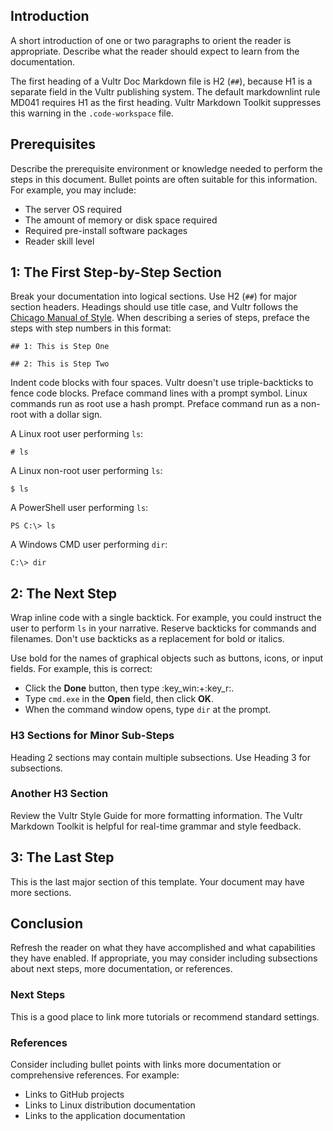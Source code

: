 ## Introduction

A short introduction of one or two paragraphs to orient the reader is appropriate. Describe what the reader should expect to learn from the documentation.

The first heading of a Vultr Doc Markdown file is H2 (`##`), because H1 is a separate field in the Vultr publishing system. The default markdownlint rule MD041 requires H1 as the first heading. Vultr Markdown Toolkit suppresses this warning in the `.code-workspace` file.

## Prerequisites

Describe the prerequisite environment or knowledge needed to perform the steps in this document. Bullet points are often suitable for this information. For example, you may include:

* The server OS required
* The amount of memory or disk space required
* Required pre-install software packages
* Reader skill level

## 1: The First Step-by-Step Section

Break your documentation into logical sections. Use H2 (`##`) for major section headers. Headings should use title case, and Vultr follows the [Chicago Manual of Style](https://capitalizemytitle.com/style/chicago). When describing a series of steps, preface the steps with step numbers in this format:

    ## 1: This is Step One

    ## 2: This is Step Two

Indent code blocks with four spaces. Vultr doesn't use triple-backticks to fence code blocks. Preface command lines with a prompt symbol. Linux commands run as root use a hash prompt. Preface command run as a non-root with a dollar sign.

A Linux root user performing `ls`:

    # ls

A Linux non-root user performing `ls`:

    $ ls

A PowerShell user performing `ls`:

    PS C:\> ls

A Windows CMD user performing `dir`:

    C:\> dir

## 2: The Next Step

Wrap inline code with a single backtick. For example, you could instruct the user to perform `ls` in your narrative. Reserve backticks for commands and filenames. Don't use backticks as a replacement for bold or italics.

Use bold for the names of graphical objects such as buttons, icons, or input fields. For example, this is correct:

* Click the **Done** button, then type :key_win:+:key_r:.
* Type `cmd.exe` in the **Open** field, then click **OK**.
* When the command window opens, type `dir` at the prompt.

### H3 Sections for Minor Sub-Steps

Heading 2 sections may contain multiple subsections. Use Heading 3 for subsections.

### Another H3 Section

Review the Vultr Style Guide for more formatting information. The Vultr Markdown Toolkit is helpful for real-time grammar and style feedback.

## 3: The Last Step

This is the last major section of this template. Your document may have more sections.

## Conclusion

Refresh the reader on what they have accomplished and what capabilities they have enabled. If appropriate, you may consider including subsections about next steps, more documentation, or references.

### Next Steps

This is a good place to link more tutorials or recommend standard settings.

### References

Consider including bullet points with links more documentation or comprehensive references. For example:

* Links to GitHub projects
* Links to Linux distribution documentation
* Links to the application documentation

